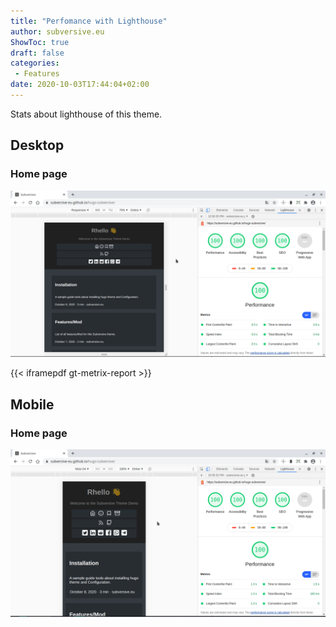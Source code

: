 ```yaml
---
title: "Perfomance with Lighthouse"
author: subversive.eu
ShowToc: true
draft: false
categories:
 - Features
date: 2020-10-03T17:44:04+02:00
---
```


Stats about lighthouse of this theme.
<!--more-->

## Desktop

### Home page


![](/media/home-page-desktop.png "home page lighthouse")

{{< iframepdf gt-metrix-report >}}

## Mobile

### Home page

![](/media/home-page-mobile.png "home page lighthouse")
